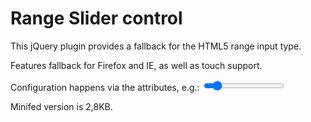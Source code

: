 Range Slider control
====================

This jQuery plugin provides a fallback for the HTML5 range input type.

Features fallback for Firefox and IE, as well as touch support.

Configuration happens via the attributes, e.g.:
    <input type="range" min="10" max="50" step="5" value="15" />

Minifed version is 2,8KB.